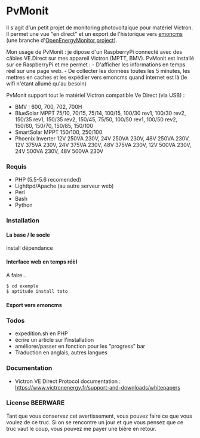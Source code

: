 # PvMonit

Il s'agit d'un petit projet de monitoring photovoltaique pour matériel Victron. Il permet une vue "en direct" et un export de l'historique vers [emoncms](https://openenergymonitor.org/emon/emoncms) (une branche d'[OpenEnergyMonitor project](http://openenergymonitor.org)).
 
Mon usage de PvMonit : je dipose d'un RaspberryPi connecté avec des câbles VE.Direct sur mes appareil Victron (MPTT, BMV). PvMonit est installé sur ce RaspberryPi et me permet : 
    - D'afficher les informations en temps réel sur une page web.
    - De collecter les données toutes les 5 minutes, les mettres en caches et les expédier vers emoncms quand internet est là (le wifi n'étant allumé qu'au besoin)

PvMonit support tout le matériel Victron compatible Ve Direct (via USB) : 
  *  BMV : 600, 700, 702, 700H
  *  BlueSolar MPPT 75/10, 70/15, 75/14, 100/15, 100/30 rev1, 100/30 rev2, 150/35 rev1, 150/35 rev2, 150/45, 75/50, 100/50 rev1, 100/50 rev2, 150/60, 150/70, 150/85, 150/100
  *  SmartSolar MPPT 150/100,  250/100
  *  Phoenix Inverter 12V 250VA 230V, 24V 250VA 230V, 48V 250VA 230V, 12V 375VA 230V, 24V 375VA 230V, 48V 375VA 230V, 12V 500VA 230V, 24V 500VA 230V, 48V 500VA 230V

### Requis

  * PHP (5.5-5.6 recomended)
  * Lighttpd/Apache (au autre serveur web)
  * Perl
  * Bash
  * Python

### Installation

#### La base / le socle

install dépendance

#### Interface web en temps réèl

A faire...

```sh
$ cd exemple 
$ aptitude install toto
```

#### Export vers emoncms

### Todos

 - expedition.sh en PHP
 - écrire un article sur l'installation
 - améliorer/passer en fonction pour les "progress" bar
 - Traduction en anglais, autres langues

### Documentation

  - Victron VE Direct Protocol documentation : https://www.victronenergy.fr/support-and-downloads/whitepapers

### License BEERWARE

Tant que vous conservez cet avertissement, vous pouvez faire ce que vous voulez de ce truc. Si on se rencontre un jour et que vous pensez que ce truc vaut le coup, vous pouvez me payer une bière en retour. 
